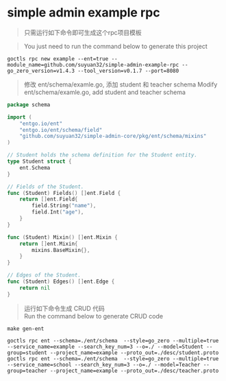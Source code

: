 # simple admin example rpc

> 只需运行如下命令即可生成这个rpc项目模板

> You just need to run the command below to generate this project

```shell
goctls rpc new example --ent=true --module_name=github.com/suyuan32/simple-admin-example-rpc --go_zero_version=v1.4.3 --tool_version=v0.1.7 --port=8080
```

> 修改 ent/schema/examle.go, 添加 student 和 teacher schema
> Modify ent/schema/examle.go, add student and teacher schema

```go
package schema

import (
	"entgo.io/ent"
	"entgo.io/ent/schema/field"
	"github.com/suyuan32/simple-admin-core/pkg/ent/schema/mixins"
)

// Student holds the schema definition for the Student entity.
type Student struct {
	ent.Schema
}

// Fields of the Student.
func (Student) Fields() []ent.Field {
	return []ent.Field{
		field.String("name"),
		field.Int("age"),
	}
}

func (Student) Mixin() []ent.Mixin {
	return []ent.Mixin{
		mixins.BaseMixin{},
	}
}

// Edges of the Student.
func (Student) Edges() []ent.Edge {
	return nil
}

```

> 运行如下命令生成 CRUD 代码 \
> Run the command below to generate CRUD code

```shell
make gen-ent

goctls rpc ent --schema=./ent/schema  --style=go_zero --multiple=true --service_name=example --search_key_num=3 --o=./ --model=Student --group=student --project_name=example --proto_out=./desc/student.proto
goctls rpc ent --schema=./ent/schema  --style=go_zero --multiple=true --service_name=school --search_key_num=3 --o=./ --model=Teacher --group=teacher --project_name=example --proto_out=./desc/teacher.proto
```